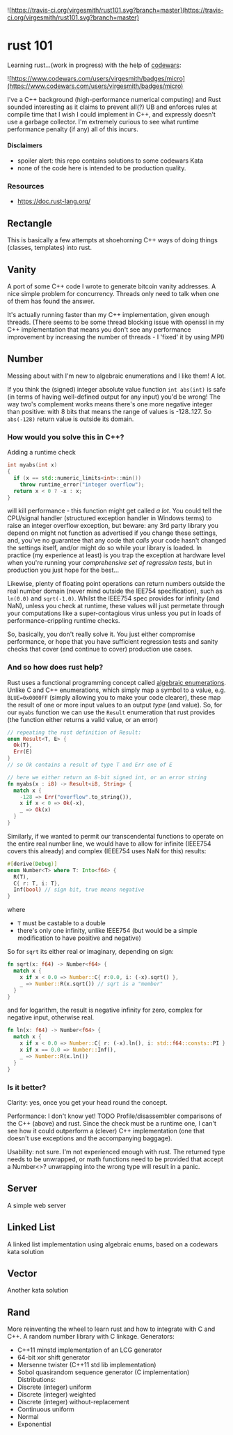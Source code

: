 
![https://travis-ci.org/virgesmith/rust101.svg?branch=master](https://travis-ci.org/virgesmith/rust101.svg?branch=master)

# rust 101
Learning rust...(work in progress) with the help of [codewars](https://www.codewars.com):

![https://www.codewars.com/users/virgesmith/badges/micro](https://www.codewars.com/users/virgesmith/badges/micro)

I've a C++ background (high-performance numerical computing) and Rust sounded interesting as it claims to prevent all(?) UB and enforces rules at compile time that I wish I could implement in C++, and expressly doesn't use a garbage collector. I'm extremely curious to see what runtime performance penalty (if any) all of this incurs.

#### Disclaimers
- spoiler alert: this repo contains solutions to some codewars Kata
- none of the code here is intended to be production quality. 

### Resources
- https://doc.rust-lang.org/

## Rectangle
This is basically a few attempts at shoehorning C++ ways of doing things (classes, templates) into rust. 

## Vanity
A port of some C++ code I wrote to generate bitcoin vanity addresses. A nice simple problem for concurrency. Threads only need to talk when one of them has found the answer.

It's actually running faster than my C++ implementation, given enough threads. (There seems to be some thread blocking issue with openssl in my C++ implementation that means you don't see any performance improvement by increasing the number of threads - I 'fixed' it by using MPI)

## Number
Messing about with
I'm new to algebraic enumerations and I like them! A lot.

If you think the (signed) integer absolute value function `int abs(int)` is safe (in terms of having well-defined output for any input) you'd be wrong!
The way two's complement works means there's one more negative integer than positive: with 8 bits that means the range of values is -128..127. So `abs(-128)` return value is outside its domain. 

### How would you solve this in C++?
Adding a runtime check
```cpp
int myabs(int x)
{
  if (x == std::numeric_limits<int>::min())
    throw runtime_error("integer overflow");
  return x < 0 ? -x : x;
}
```
will kill performance - this function might get called *a lot*. You could tell the CPU/signal handler (structured exception handler in Windows terms) to raise an integer overflow exception, but beware: any 3rd party library you depend on might not function as advertised if you change these settings, and, you've no guarantee that any code that *calls* your code hasn't changed the settings itself, and/or might do so while your library is loaded. In practice (my experience at least) is you trap the exception at hardware level when you're running your *comprehensive set of regression tests*, but in production you just hope for the best...

Likewise, plenty of floating point operations can return numbers outside the real number domain (never mind outside the IEE754 specification), such as `ln(0.0)` and `sqrt(-1.0)`. Whilst the IEEE754 spec provides for infinity (and NaN), unless you check at runtime, these values will just permetate through your computations like a super-contagious virus unless you put in loads of performance-crippling runtime checks.

So, basically, you don't really solve it. You just either compromise performance, or hope that you have sufficient regression tests and sanity checks that cover (and continue to cover) production use cases.

### And so how does rust help?

Rust uses a functional programming concept called [algebraic enumerations](). Unlike C and C++ enumerations, which simply map a symbol to a value, e.g. `BLUE=0x0000FF` (simply allowing you to make your code clearer), these map the result of one or more input values to an output *type* (and value). So, for our `myabs` function we can use the `Result` enumeration that rust provides (the function either returns a valid value, or an error)

```rust
// repeating the rust definition of Result:
enum Result<T, E> {
  Ok(T),
  Err(E)
}
// so Ok contains a result of type T and Err one of E

// here we either return an 8-bit signed int, or an error string
fn myabs(x : i8) -> Result<i8, String> {
  match x {
    -128 => Err("overflow".to_string()),
    x if x < 0 => Ok(-x),
    _ => Ok(x)
  }
}
```
Similarly, if we wanted to permit our transcendental functions to operate on the entire real number line, we would have to allow for infinite (IEEE754 covers this already) and complex (IEEE754 uses NaN for this) results:

```rust
#[derive(Debug)]
enum Number<T> where T: Into<f64> {
  R(T),
  C{ r: T, i: T},
  Inf(bool) // sign bit, true means negative
}
```
where
- `T` must be castable to a double 
- there's only one infinity, unlike IEEE754 (but would be a simple modification to have positive and negative)

So for `sqrt` its either real or imaginary, depending on sign:

```rust
fn sqrt(x: f64) -> Number<f64> {
  match x {
    x if x < 0.0 => Number::C{ r:0.0, i: (-x).sqrt() },
    _ => Number::R(x.sqrt()) // sqrt is a "member"
  }
}
```
and for logarithm, the result is negative infinity for zero, complex for negative input, otherwise real.
```rust
fn ln(x: f64) -> Number<f64> {
  match x {
    x if x < 0.0 => Number::C{ r: (-x).ln(), i: std::f64::consts::PI },
    x if x == 0.0 => Number::Inf(),
    _ => Number::R(x.ln())
  }
}
```

### Is it better?

Clarity: yes, once you get your head round the concept.

Performance: I don't know yet! TODO Profile/disassembler comparisons of the C++ (above) and rust. Since the check must be a runtime one, I can't see how it could outperform a (clever) C++ implementation (one that doesn't use exceptions and the accompanying baggage).

Usability: not sure. I'm not experienced enough with rust. The returned type needs to be unwrapped, or math functions need to be provided that accept a Number<>? unwrapping into the wrong type will result in a panic.

## Server

A simple web server

## Linked List

A linked list implementation using algebraic enums, based on a codewars kata solution

## Vector

Another kata solution

## Rand

More reinventing the wheel to learn rust and how to integrate with C and C++. A random number library with C linkage. Generators:
- C++11 minstd implementation of an LCG generator
- 64-bit xor shift generator
- Mersenne twister (C++11 std lib implementation)
- Sobol quasirandom sequence generator (C implementation)
Distributions:
- Discrete (integer) uniform
- Discrete (integer) weighted
- Discrete (integer) without-replacement
- Continuous uniform
- Normal
- Exponential

